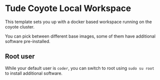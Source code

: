 # Tude Coyote Local Workspace

This template sets you up with a docker based workspace running on the coyote cluster.

You can pick between different base images, some of them have additional software pre-installed.

## Root user

While your default user is `coder`, you can switch to root using `sudo su root` to install additional software.
